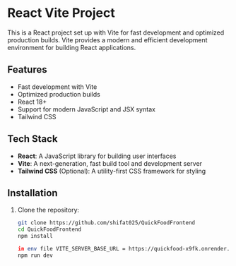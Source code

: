 # React Vite Project

This is a React project set up with Vite for fast development and optimized production builds. Vite provides a modern and efficient development environment for building React applications.

## Features
- Fast development with Vite
- Optimized production builds
- React 18+
- Support for modern JavaScript and JSX syntax
- Tailwind CSS 

## Tech Stack
- **React**: A JavaScript library for building user interfaces
- **Vite**: A next-generation, fast build tool and development server
- **Tailwind CSS** (Optional): A utility-first CSS framework for styling

## Installation

1. Clone the repository:

   ```bash
   git clone https://github.com/shifat025/QuickFoodFrontend
   cd QuickFoodFrontend
   npm install
   
   in env file VITE_SERVER_BASE_URL = https://quickfood-x9fk.onrender.com
   npm run dev


